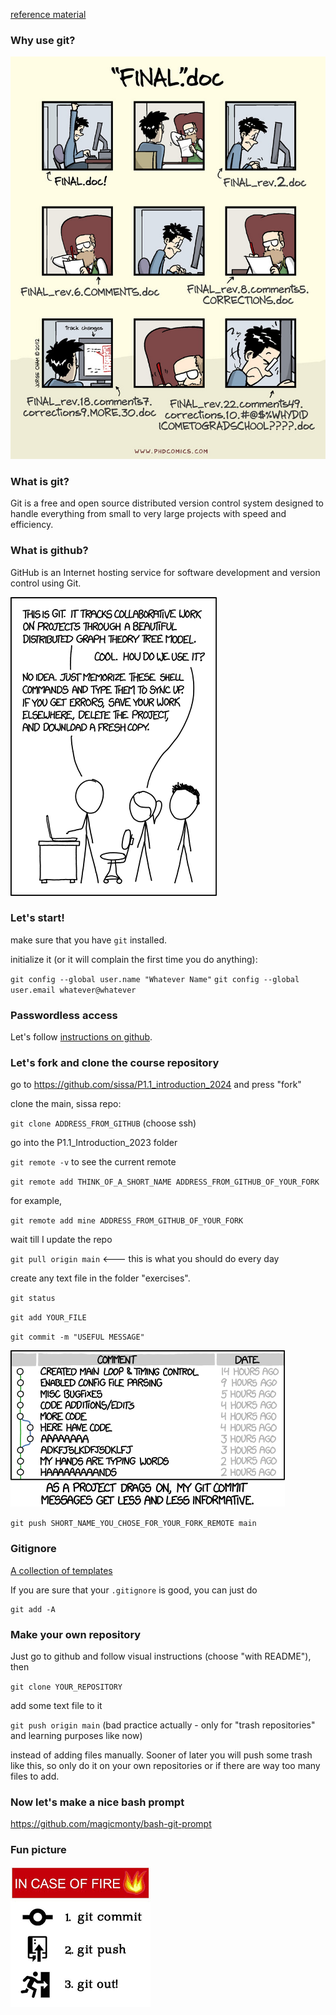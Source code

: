  
[reference material](https://git-scm.com/book/en/v2)

### Why use git?

![](pictures/final.jpg) 

### What is git?

Git is a free and open source distributed version control system designed to handle everything from small to very large projects with speed and efficiency.

### What is github?

GitHub is an Internet hosting service for software development and version control using Git.

![](pictures/git_cartoon.png) 

### Let's start!

make sure that you have `git` installed.

initialize it (or it will complain the first time you do anything):

`git config --global user.name "Whatever Name"`
`git config --global user.email whatever@whatever`

### Passwordless access

Let's follow [instructions on github](https://docs.github.com/en/authentication/connecting-to-github-with-ssh/checking-for-existing-ssh-keys).


### Let's fork and clone the course repository

go to https://github.com/sissa/P1.1_introduction_2024 and press "fork"

clone the main, sissa repo:

`git clone ADDRESS_FROM_GITHUB`   (choose ssh)

go into the P1.1_Introduction_2023 folder

`git remote -v` to see the current remote

`git remote add THINK_OF_A_SHORT_NAME ADDRESS_FROM_GITHUB_OF_YOUR_FORK`

for example,

`git remote add mine ADDRESS_FROM_GITHUB_OF_YOUR_FORK`

wait till I update the repo

`git pull origin main` <--- this is what you should do every day


create any text file in the folder "exercises".

`git status`

`git add YOUR_FILE`

`git commit -m "USEFUL MESSAGE"`

![](pictures/git_commit.png)

`git push SHORT_NAME_YOU_CHOSE_FOR_YOUR_FORK_REMOTE main`


### Gitignore

[A collection of templates](https://github.com/github/gitignore)

If you are sure that your `.gitignore` is good, you can just do 

```
git add -A
```


### Make your own repository 

Just go to github and follow visual instructions (choose "with README"), then 

`git clone YOUR_REPOSITORY`

add some text file to it

`git push origin main` (bad practice actually - only for "trash repositories" and learning purposes like now)




instead of adding files manually. Sooner of later you will push some trash like this, so only do it on your own repositories or if there are way too many files to add.


### Now let's make a nice bash prompt

https://github.com/magicmonty/bash-git-prompt


### Fun picture

![](pictures/fire.png)